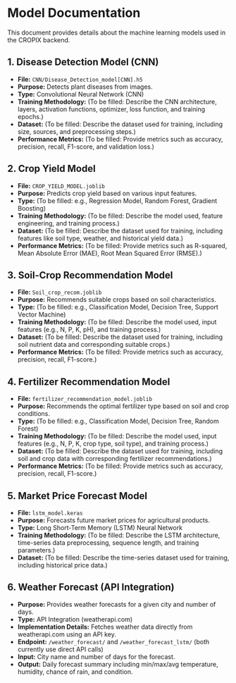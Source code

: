 # Model Documentation

This document provides details about the machine learning models used in the CROPIX backend.

## 1. Disease Detection Model (CNN)
- **File:** `CNN/Disease_Detection_model[CNN].h5`
- **Purpose:** Detects plant diseases from images.
- **Type:** Convolutional Neural Network (CNN)
- **Training Methodology:** (To be filled: Describe the CNN architecture, layers, activation functions, optimizer, loss function, and training epochs.)
- **Dataset:** (To be filled: Describe the dataset used for training, including size, sources, and preprocessing steps.)
- **Performance Metrics:** (To be filled: Provide metrics such as accuracy, precision, recall, F1-score, and validation loss.)

## 2. Crop Yield Model
- **File:** `CROP_YIELD_MODEL.joblib`
- **Purpose:** Predicts crop yield based on various input features.
- **Type:** (To be filled: e.g., Regression Model, Random Forest, Gradient Boosting)
- **Training Methodology:** (To be filled: Describe the model used, feature engineering, and training process.)
- **Dataset:** (To be filled: Describe the dataset used for training, including features like soil type, weather, and historical yield data.)
- **Performance Metrics:** (To be filled: Provide metrics such as R-squared, Mean Absolute Error (MAE), Root Mean Squared Error (RMSE).)

## 3. Soil-Crop Recommendation Model
- **File:** `Soil_crop_recom.joblib`
- **Purpose:** Recommends suitable crops based on soil characteristics.
- **Type:** (To be filled: e.g., Classification Model, Decision Tree, Support Vector Machine)
- **Training Methodology:** (To be filled: Describe the model used, input features (e.g., N, P, K, pH), and training process.)
- **Dataset:** (To be filled: Describe the dataset used for training, including soil nutrient data and corresponding suitable crops.)
- **Performance Metrics:** (To be filled: Provide metrics such as accuracy, precision, recall, F1-score.)

## 4. Fertilizer Recommendation Model
- **File:** `fertilizer_recommendation_model.joblib`
- **Purpose:** Recommends the optimal fertilizer type based on soil and crop conditions.
- **Type:** (To be filled: e.g., Classification Model, Decision Tree, Random Forest)
- **Training Methodology:** (To be filled: Describe the model used, input features (e.g., N, P, K, crop type, soil type), and training process.)
- **Dataset:** (To be filled: Describe the dataset used for training, including soil and crop data with corresponding fertilizer recommendations.)
- **Performance Metrics:** (To be filled: Provide metrics such as accuracy, precision, recall, F1-score.)

## 5. Market Price Forecast Model
- **File:** `lstm_model.keras`
- **Purpose:** Forecasts future market prices for agricultural products.
- **Type:** Long Short-Term Memory (LSTM) Neural Network
- **Training Methodology:** (To be filled: Describe the LSTM architecture, time-series data preprocessing, sequence length, and training parameters.)
- **Dataset:** (To be filled: Describe the time-series dataset used for training, including historical price data.)
## 6. Weather Forecast (API Integration)
- **Purpose:** Provides weather forecasts for a given city and number of days.
- **Type:** API Integration (weatherapi.com)
- **Implementation Details:** Fetches weather data directly from weatherapi.com using an API key.
- **Endpoint:** `/weather_forecast/` and `/weather_forecast_lstm/` (both currently use direct API calls)
- **Input:** City name and number of days for the forecast.
- **Output:** Daily forecast summary including min/max/avg temperature, humidity, chance of rain, and condition.